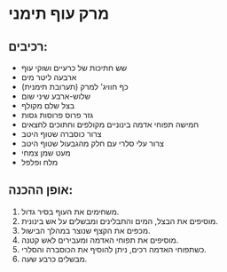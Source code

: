 # מרק עוף תימני

## רכיבים:
- שש חתיכות של כרעיים ושוקי עוף
- ארבעה ליטר מים
- כף חוויג' למרק (תערובת תימנית)
- שלוש-ארבע שיני שום
- בצל שלם מקולף
- גזר פרוס פרוסות גסות
- חמישה תפוחי אדמה בינוניים מקולפים וחתוכים לחצאים
- צרור כוסברה שטוף היטב
- צרור עלי סלרי עם חלק מהגבעול שטוף היטב
- מעט שמן צמחי
- מלח ופלפל

## אופן ההכנה:
1. משחימים את העוף בסיר גדול.
2. מוסיפים את הבצל, המים והתבלינים ומבשלים על אש בינונית.
3. מכפים את הקצף שנוצר במהלך הבישול.
4. מוסיפים את תפוחי האדמה ומעבירים לאש קטנה.
5. כשתפוחי האדמה רכים, ניתן להוסיף את הכוסברה והסלרי.
6. מבשלים כרבע שעה.

#
